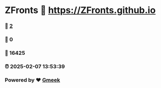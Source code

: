 # ZFronts :link: https://ZFronts.github.io 
### :page_facing_up: [2](https://ZFronts.github.io/tag.html) 
### :speech_balloon: 0 
### :hibiscus: 16425 
### :alarm_clock: 2025-02-07 13:53:39 
### Powered by :heart: [Gmeek](https://github.com/Meekdai/Gmeek)
